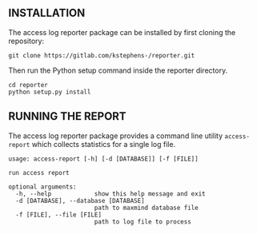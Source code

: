 INSTALLATION
------------

The access log reporter package can be installed by first cloning the repository:

    git clone https://gitlab.com/kstephens-/reporter.git

Then run the Python setup command inside the reporter directory.

    cd reporter
    python setup.py install


RUNNING THE REPORT
------------------

The access log reporter package provides a command line utility `access-report` which collects statistics for a single log file.

    usage: access-report [-h] [-d [DATABASE]] [-f [FILE]]

    run access report

    optional arguments:
      -h, --help            show this help message and exit
      -d [DATABASE], --database [DATABASE]
                            path to maxmind database file
      -f [FILE], --file [FILE]
                            path to log file to process


